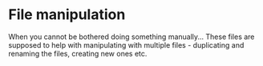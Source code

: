 # File manipulation
When you cannot be bothered doing something manually...
These files are supposed to help with manipulating with multiple files - duplicating and renaming the files, creating new ones etc.
